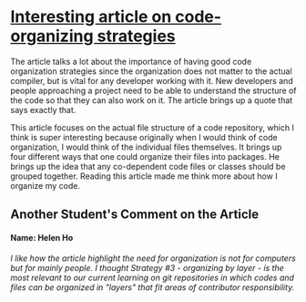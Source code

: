 
# [Interesting article on code-organizing strategies](https://medium.com/@msandin/strategies-for-organizing-code-2c9d690b6f33)

The article talks a lot about the importance of having good code organization strategies since the organization does not matter to the actual compiler, but is vital for any developer working with it. New developers and people approaching a project need to be able to understand the structure of the code so that they can also work on it. The article brings up a quote that says exactly that.

This article focuses on the actual file structure of a code repository, which I think is super interesting because originally when I would think of code organization, I would think of the individual files themselves. It brings up four different ways that one could organize their files into packages. He brings up the idea that any co-dependent code files or classes should be grouped together. Reading this article made me think more about how I organize my code.  

## Another Student's Comment on the Article
#### Name: Helen Ho
*I like how the article highlight the need for organization is not for computers but for mainly people. I thought Strategy #3 - organizing by layer - is the most relevant to our current learning on git repositories in which codes and files can be organized in "layers" that fit areas of contributor responsibility.*
